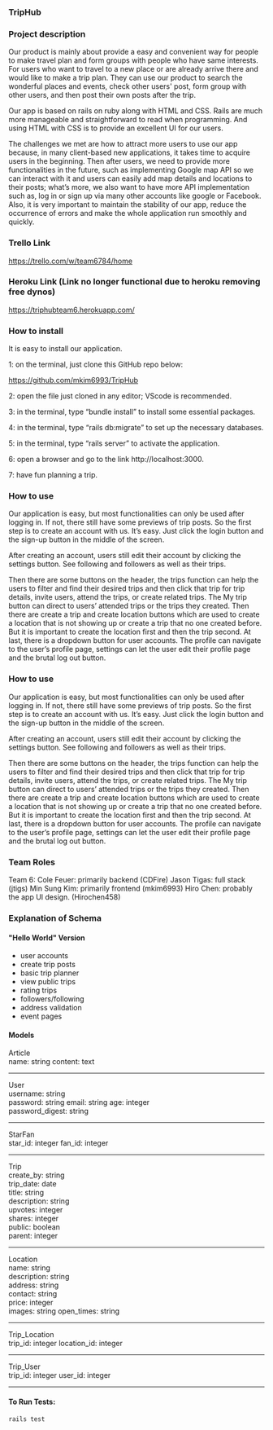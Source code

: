 ### TripHub

### Project description

Our product is mainly about provide a easy and convenient way for people to make travel plan and form groups with people who have same interests. For users who want to travel to a new place or are already arrive there and would like to make a trip plan. They can use our product to search the wonderful places and events, check other users' post, form group with other users, and then post their own posts after the trip.

Our app is based on rails on ruby along with HTML and CSS. Rails are much more manageable and straightforward to read when programming. And using HTML with CSS is to provide an excellent UI for our users.

The challenges we met are how to attract more users to use our app because, in many client-based new applications, it takes time to acquire users in the beginning. Then after users, we need to provide more functionalities in the future, such as implementing Google map API so we can interact with it and users can easily add map details and locations to their posts; what’s more, we also want to have more API implementation such as, log in or sign up via many other accounts like google or Facebook. Also, it is very important to maintain the stability of our app, reduce the occurrence of errors and make the whole application run smoothly and quickly.


### Trello Link

https://trello.com/w/team6784/home

### Heroku Link (Link no longer functional due to heroku removing free dynos)

https://triphubteam6.herokuapp.com/

### How to install

It is easy to install our application.

1: on the terminal, just clone this GitHub repo below:

https://github.com/mkim6993/TripHub

2: open the file just cloned in any editor; VScode is recommended.

3: in the terminal, type “bundle install” to install some essential packages.

4: in the terminal, type “rails db:migrate” to set up the necessary databases.

5: in the terminal, type “rails server” to activate the application.

6: open a browser and go to the link http://localhost:3000.

7: have fun planning a trip.

### How to use

Our application is easy, but most functionalities can only be used after logging in. If not, there still have some previews of trip posts. So the first step is to create an account with us. It’s easy. Just click the login button and the sign-up button in the middle of the screen.

After creating an account, users still edit their account by clicking the settings button. See following and followers as well as their trips.

Then there are some buttons on the header, the trips function can help the users to filter and find their desired trips and then click that trip for trip details, invite users, attend the trips, or create related trips. The My trip button can direct to users’ attended trips or the trips they created. Then there are create a trip and create location buttons which are used to create a location that is not showing up or create a trip that no one created before. But it is important to create the location first and then the trip second. At last, there is a dropdown button for user accounts. The profile can navigate to the user’s profile page, settings can let the user edit their profile page and the brutal log out button.

### How to use

Our application is easy, but most functionalities can only be used after logging in. If not, there still have some previews of trip posts. So the first step is to create an account with us. It’s easy. Just click the login button and the sign-up button in the middle of the screen.

After creating an account, users still edit their account by clicking the settings button. See following and followers as well as their trips.

Then there are some buttons on the header, the trips function can help the users to filter and find their desired trips and then click that trip for trip details, invite users, attend the trips, or create related trips. The My trip button can direct to users’ attended trips or the trips they created. Then there are create a trip and create location buttons which are used to create a location that is not showing up or create a trip that no one created before. But it is important to create the location first and then the trip second. At last, there is a dropdown button for user accounts. The profile can navigate to the user’s profile page, settings can let the user edit their profile page and the brutal log out button.

### Team Roles

Team 6:
Cole Feuer: primarily backend (CDFire)
Jason Tigas: full stack (jtigs)
Min Sung Kim: primarily frontend (mkim6993)
Hiro Chen: probably the app UI design. (Hirochen458)

### Explanation of Schema

#### "Hello World" Version

-   user accounts
-   create trip posts
-   basic trip planner
-   view public trips
-   rating trips
-   followers/following
-   address validation
-   event pages

#### Models

Article  
name: string
content: text

---

User  
username: string  
password: string
email: string
age: integer  
password_digest: string

---

StarFan  
star_id: integer
fan_id: integer

---

Trip  
create_by: string  
trip_date: date  
title: string  
description: string  
upvotes: integer  
shares: integer  
public: boolean  
parent: integer

---

Location  
name: string  
description: string  
address: string  
contact: string  
price: integer  
images: string
open_times: string

---

Trip_Location  
trip_id: integer
location_id: integer

---

Trip_User  
trip_id: integer
user_id: integer

---

#### To Run Tests:

`rails test`
